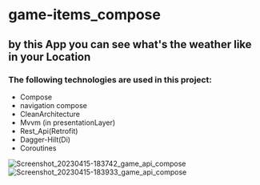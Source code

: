 # game-items_compose
## by this App you can see what's the weather like in your Location
### The following technologies are used in this project:
+ Compose
+ navigation compose
+ CleanArchitecture
+ Mvvm (in presentationLayer)     
+ Rest_Api(Retrofit)
+ Dagger-Hilt(Di)
+ Coroutines


![Screenshot_20230415-183742_game_api_compose](https://user-images.githubusercontent.com/74426462/232233717-e4238d2d-6af9-47ab-8ee3-9efc8fd582c9.jpg)
![Screenshot_20230415-183933_game_api_compose](https://user-images.githubusercontent.com/74426462/232233722-73fa09b3-bfb5-4c81-a528-1055cfc37f10.jpg)
